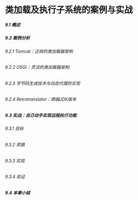 类加载及执行子系统的案例与实战
========
##### 9.1 概述
##### 9.2 案例分析
###### 9.2.1 Tomcat：正统的类加载器架构
###### 9.2.2 OSGi：灵活的类加载器架构
###### 9.2.3 字节码生成技术与动态代理的实现
###### 9.2.4 Retrotranslator：跨越JDK版本
##### 9.3 实战：自己动手实现远程执行功能
###### 9.3.1 目标
###### 9.3.2 思路
###### 9.3.3 实现
###### 9.3.4 验证
##### 9.4 本章小结

















